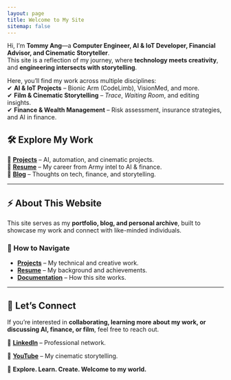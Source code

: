 ```yaml
---
layout: page
title: Welcome to My Site
sitemap: false
---
```


Hi, I’m **Tommy Ang**—a **Computer Engineer, AI & IoT Developer, Financial Advisor, and Cinematic Storyteller**.  
This site is a reflection of my journey, where **technology meets creativity**, and **engineering intersects with storytelling**.

Here, you’ll find my work across multiple disciplines:  
✔ **AI & IoT Projects** – Bionic Arm (CodeLimb), VisionMed, and more.  
✔ **Film & Cinematic Storytelling** – *Trace*, *Waiting Room*, and editing insights.  
✔ **Finance & Wealth Management** – Risk assessment, insurance strategies, and AI in finance.  

## **🛠 Explore My Work**
🔹 **[Projects](/projects/)** – AI, automation, and cinematic projects.  
🔹 **[Resume](/resume/)** – My career from Army intel to AI & finance.  
🔹 **[Blog](/blog/)** – Thoughts on tech, finance, and storytelling.  

---

## **⚡ About This Website**
This site serves as my **portfolio, blog, and personal archive**, built to showcase my work and connect with like-minded individuals.  

### **🔗 How to Navigate**
- **[Projects](/projects/)** – My technical and creative work.  
- **[Resume](/resume/)** – My background and achievements.  
- **[Documentation](/docs/)** – How this site works.  

---

## **📩 Let’s Connect**
If you’re interested in **collaborating, learning more about my work, or discussing AI, finance, or film**, feel free to reach out.  

🔹 **[LinkedIn](https://www.linkedin.com/in/tommy-ang-7520a423a/)** – Professional network. 

🔹 **[YouTube](https://www.youtube.com/watch?v=VgzobnepkV4&list=PLmyLsh61IFdzxcEls917HZ3Wkfty_bobA)** – My cinematic storytelling.  


🚀 **Explore. Learn. Create. Welcome to my world.**  
